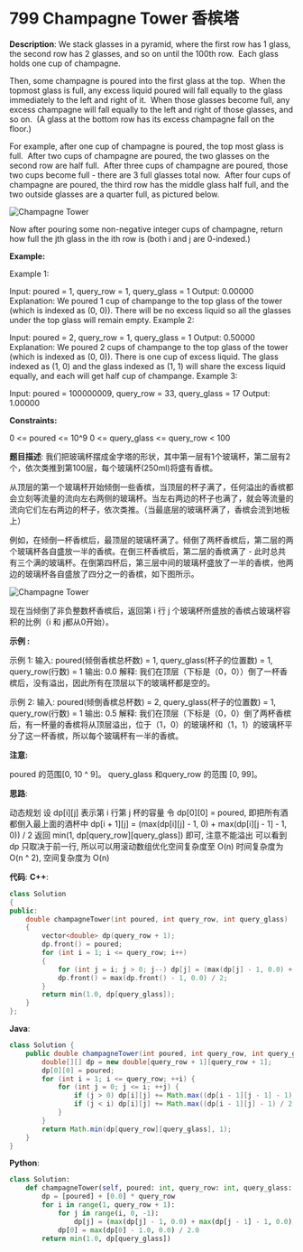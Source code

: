 # 799 Champagne Tower 香槟塔

__Description__:
We stack glasses in a pyramid, where the first row has 1 glass, the second row has 2 glasses, and so on until the 100th row.  Each glass holds one cup of champagne.

Then, some champagne is poured into the first glass at the top.  When the topmost glass is full, any excess liquid poured will fall equally to the glass immediately to the left and right of it.  When those glasses become full, any excess champagne will fall equally to the left and right of those glasses, and so on.  (A glass at the bottom row has its excess champagne fall on the floor.)

For example, after one cup of champagne is poured, the top most glass is full.  After two cups of champagne are poured, the two glasses on the second row are half full.  After three cups of champagne are poured, those two cups become full - there are 3 full glasses total now.  After four cups of champagne are poured, the third row has the middle glass half full, and the two outside glasses are a quarter full, as pictured below.

![Champagne Tower](https://s3-lc-upload.s3.amazonaws.com/uploads/2018/03/09/tower.png)

Now after pouring some non-negative integer cups of champagne, return how full the jth glass in the ith row is (both i and j are 0-indexed.)

__Example:__

Example 1:

Input: poured = 1, query_row = 1, query_glass = 1
Output: 0.00000
Explanation: We poured 1 cup of champange to the top glass of the tower (which is indexed as (0, 0)). There will be no excess liquid so all the glasses under the top glass will remain empty.
Example 2:

Input: poured = 2, query_row = 1, query_glass = 1
Output: 0.50000
Explanation: We poured 2 cups of champange to the top glass of the tower (which is indexed as (0, 0)). There is one cup of excess liquid. The glass indexed as (1, 0) and the glass indexed as (1, 1) will share the excess liquid equally, and each will get half cup of champange.
Example 3:

Input: poured = 100000009, query_row = 33, query_glass = 17
Output: 1.00000

__Constraints:__

0 <= poured <= 10^9
0 <= query_glass <= query_row < 100

__题目描述__:
我们把玻璃杯摆成金字塔的形状，其中第一层有1个玻璃杯，第二层有2个，依次类推到第100层，每个玻璃杯(250ml)将盛有香槟。

从顶层的第一个玻璃杯开始倾倒一些香槟，当顶层的杯子满了，任何溢出的香槟都会立刻等流量的流向左右两侧的玻璃杯。当左右两边的杯子也满了，就会等流量的流向它们左右两边的杯子，依次类推。（当最底层的玻璃杯满了，香槟会流到地板上）

例如，在倾倒一杯香槟后，最顶层的玻璃杯满了。倾倒了两杯香槟后，第二层的两个玻璃杯各自盛放一半的香槟。在倒三杯香槟后，第二层的香槟满了 - 此时总共有三个满的玻璃杯。在倒第四杯后，第三层中间的玻璃杯盛放了一半的香槟，他两边的玻璃杯各自盛放了四分之一的香槟，如下图所示。

![Champagne Tower](https://s3-lc-upload.s3.amazonaws.com/uploads/2018/03/09/tower.png)

现在当倾倒了非负整数杯香槟后，返回第 i 行 j 个玻璃杯所盛放的香槟占玻璃杯容积的比例（i 和 j都从0开始）。

__示例 :__

示例 1:
输入: poured(倾倒香槟总杯数) = 1, query_glass(杯子的位置数) = 1, query_row(行数) = 1
输出: 0.0
解释: 我们在顶层（下标是（0，0））倒了一杯香槟后，没有溢出，因此所有在顶层以下的玻璃杯都是空的。

示例 2:
输入: poured(倾倒香槟总杯数) = 2, query_glass(杯子的位置数) = 1, query_row(行数) = 1
输出: 0.5
解释: 我们在顶层（下标是（0，0）倒了两杯香槟后，有一杯量的香槟将从顶层溢出，位于（1，0）的玻璃杯和（1，1）的玻璃杯平分了这一杯香槟，所以每个玻璃杯有一半的香槟。

__注意:__

poured 的范围[0, 10 ^ 9]。
query_glass 和query_row 的范围 [0, 99]。

__思路__:

动态规划
设 dp[i][j] 表示第 i 行第 j 杯的容量
令 dp[0][0] = poured, 即把所有酒都倒入最上面的酒杯中
dp[i + 1][j] = (max(dp[i][j] - 1, 0) + max(dp[i][j - 1] - 1, 0)) / 2
返回 min(1, dp[query_row][query_glass]) 即可, 注意不能溢出
可以看到 dp 只取决于前一行, 所以可以用滚动数组优化空间复杂度至 O(n)
时间复杂度为 O(n ^ 2), 空间复杂度为 O(n)

__代码__:
__C++__:

```C++
class Solution 
{
public:
    double champagneTower(int poured, int query_row, int query_glass) 
    {
        vector<double> dp(query_row + 1);
        dp.front() = poured;
        for (int i = 1; i <= query_row; i++)
        {
            for (int j = i; j > 0; j--) dp[j] = (max(dp[j] - 1, 0.0) + max(dp[j - 1] - 1, 0.0)) / 2;
            dp.front() = max(dp.front() - 1, 0.0) / 2;
        }
        return min(1.0, dp[query_glass]);
    }
};
```

__Java__:

```Java
class Solution {
    public double champagneTower(int poured, int query_row, int query_glass) {
        double[][] dp = new double[query_row + 1][query_row + 1];
        dp[0][0] = poured;
        for (int i = 1; i <= query_row; ++i) {
            for (int j = 0; j <= i; ++j) {
                if (j > 0) dp[i][j] += Math.max((dp[i - 1][j - 1] - 1) / 2, 0);
                if (j < i) dp[i][j] += Math.max((dp[i - 1][j] - 1) / 2, 0);
            }
        }
        return Math.min(dp[query_row][query_glass], 1);
    }
}
```

__Python__:

```Python
class Solution:
    def champagneTower(self, poured: int, query_row: int, query_glass: int) -> float:
        dp = [poured] + [0.0] * query_row
        for i in range(1, query_row + 1):
            for j in range(i, 0, -1):
                dp[j] = (max(dp[j] - 1, 0.0) + max(dp[j - 1] - 1, 0.0)) / 2.0
            dp[0] = max(dp[0] - 1.0, 0.0) / 2.0
        return min(1.0, dp[query_glass])
```
